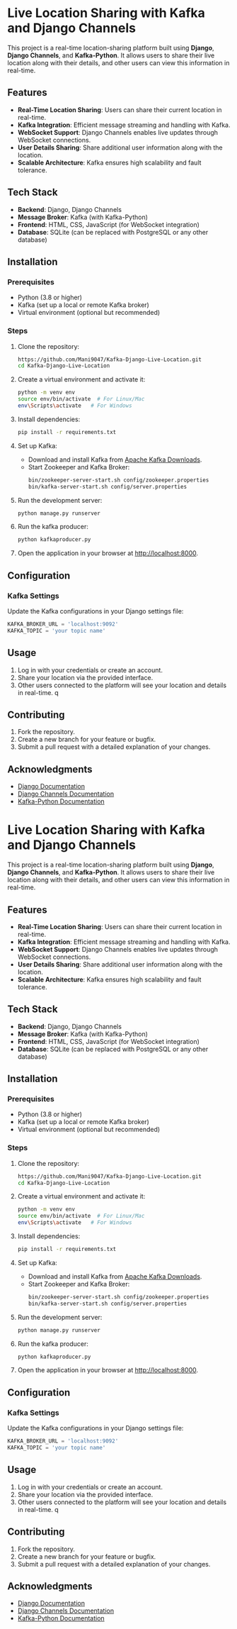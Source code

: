 # Live Location Sharing with Kafka and Django Channels

This project is a real-time location-sharing platform built using **Django**, **Django Channels**, and **Kafka-Python**. It allows users to share their live location along with their details, and other users can view this information in real-time.

## Features

- **Real-Time Location Sharing**: Users can share their current location in real-time.
- **Kafka Integration**: Efficient message streaming and handling with Kafka.
- **WebSocket Support**: Django Channels enables live updates through WebSocket connections.
- **User Details Sharing**: Share additional user information along with the location.
- **Scalable Architecture**: Kafka ensures high scalability and fault tolerance.

## Tech Stack

- **Backend**: Django, Django Channels
- **Message Broker**: Kafka (with Kafka-Python)
- **Frontend**: HTML, CSS, JavaScript (for WebSocket integration)
- **Database**: SQLite (can be replaced with PostgreSQL or any other database)

## Installation

### Prerequisites

- Python (3.8 or higher)
- Kafka (set up a local or remote Kafka broker)
- Virtual environment (optional but recommended)

### Steps

1. Clone the repository:
   ```bash
   https://github.com/Mani9047/Kafka-Django-Live-Location.git
   cd Kafka-Django-Live-Location
   ```

2. Create a virtual environment and activate it:
   ```bash
   python -m venv env
   source env/bin/activate  # For Linux/Mac
   env\Scripts\activate   # For Windows
   ```

3. Install dependencies:
   ```bash
   pip install -r requirements.txt
   ```

4. Set up Kafka:
   - Download and install Kafka from [Apache Kafka Downloads](https://kafka.apache.org/downloads).
   - Start Zookeeper and Kafka Broker:
     ```bash
     bin/zookeeper-server-start.sh config/zookeeper.properties
     bin/kafka-server-start.sh config/server.properties
     ```



5. Run the development server:
   ```bash
   python manage.py runserver
   ```

6. Run the kafka producer:
   ```bash
   python kafkaproducer.py
   ```



7. Open the application in your browser at [http://localhost:8000](http://localhost:8000).

## Configuration

### Kafka Settings

Update the Kafka configurations in your Django settings file:
```python
KAFKA_BROKER_URL = 'localhost:9092'
KAFKA_TOPIC = 'your topic name'
```



## Usage

1. Log in with your credentials or create an account.
2. Share your location via the provided interface.
3. Other users connected to the platform will see your location and details in real-time.
q

## Contributing

1. Fork the repository.
2. Create a new branch for your feature or bugfix.
3. Submit a pull request with a detailed explanation of your changes.


## Acknowledgments

- [Django Documentation](https://docs.djangoproject.com/)
- [Django Channels Documentation](https://channels.readthedocs.io/)
- [Kafka-Python Documentation](https://kafka-python.readthedocs.io/)
# Live Location Sharing with Kafka and Django Channels

This project is a real-time location-sharing platform built using **Django**, **Django Channels**, and **Kafka-Python**. It allows users to share their live location along with their details, and other users can view this information in real-time.

## Features

- **Real-Time Location Sharing**: Users can share their current location in real-time.
- **Kafka Integration**: Efficient message streaming and handling with Kafka.
- **WebSocket Support**: Django Channels enables live updates through WebSocket connections.
- **User Details Sharing**: Share additional user information along with the location.
- **Scalable Architecture**: Kafka ensures high scalability and fault tolerance.

## Tech Stack

- **Backend**: Django, Django Channels
- **Message Broker**: Kafka (with Kafka-Python)
- **Frontend**: HTML, CSS, JavaScript (for WebSocket integration)
- **Database**: SQLite (can be replaced with PostgreSQL or any other database)

## Installation

### Prerequisites

- Python (3.8 or higher)
- Kafka (set up a local or remote Kafka broker)
- Virtual environment (optional but recommended)

### Steps

1. Clone the repository:
   ```bash
   https://github.com/Mani9047/Kafka-Django-Live-Location.git
   cd Kafka-Django-Live-Location
   ```

2. Create a virtual environment and activate it:
   ```bash
   python -m venv env
   source env/bin/activate  # For Linux/Mac
   env\Scripts\activate   # For Windows
   ```

3. Install dependencies:
   ```bash
   pip install -r requirements.txt
   ```

4. Set up Kafka:
   - Download and install Kafka from [Apache Kafka Downloads](https://kafka.apache.org/downloads).
   - Start Zookeeper and Kafka Broker:
     ```bash
     bin/zookeeper-server-start.sh config/zookeeper.properties
     bin/kafka-server-start.sh config/server.properties
     ```



5. Run the development server:
   ```bash
   python manage.py runserver
   ```

6. Run the kafka producer:
   ```bash
   python kafkaproducer.py
   ```



7. Open the application in your browser at [http://localhost:8000](http://localhost:8000).

## Configuration

### Kafka Settings

Update the Kafka configurations in your Django settings file:
```python
KAFKA_BROKER_URL = 'localhost:9092'
KAFKA_TOPIC = 'your topic name'
```



## Usage

1. Log in with your credentials or create an account.
2. Share your location via the provided interface.
3. Other users connected to the platform will see your location and details in real-time.
q

## Contributing

1. Fork the repository.
2. Create a new branch for your feature or bugfix.
3. Submit a pull request with a detailed explanation of your changes.


## Acknowledgments

- [Django Documentation](https://docs.djangoproject.com/)
- [Django Channels Documentation](https://channels.readthedocs.io/)
- [Kafka-Python Documentation](https://kafka-python.readthedocs.io/)
